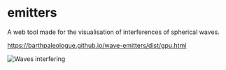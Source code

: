 # emitters
 
A web tool made for the visualisation of interferences of spherical waves.

https://barthpaleologue.github.io/wave-emitters/dist/gpu.html
 
![Waves interfering](http://barth.paleologue.fr/bg/waves.png)
